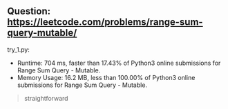 Question: https://leetcode.com/problems/range-sum-query-mutable/
---

try_1.py:
* Runtime: 704 ms, faster than 17.43% of Python3 online submissions for Range Sum Query - Mutable.
* Memory Usage: 16.2 MB, less than 100.00% of Python3 online submissions for Range Sum Query - Mutable.

> straightforward
